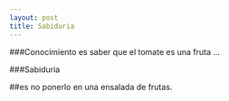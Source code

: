 ```yaml
---
layout: post
title: Sabiduria
---
```


###Conocimiento es saber que el tomate es una fruta ...

<!--more-->

###Sabiduria

##es no ponerlo en una ensalada de frutas.
